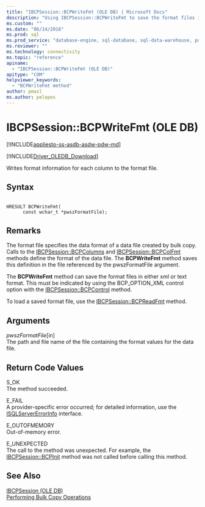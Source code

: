 ```yaml
---
title: "IBCPSession::BCPWriteFmt (OLE DB) | Microsoft Docs"
description: "Using IBCPSession::BCPWriteFmt to save the format files in either xml or text format (OLE DB)"
ms.custom: ""
ms.date: "06/14/2018"
ms.prod: sql
ms.prod_service: "database-engine, sql-database, sql-data-warehouse, pdw"
ms.reviewer: ""
ms.technology: connectivity
ms.topic: "reference"
apiname: 
  - "IBCPSession::BCPWriteFmt (OLE DB)"
apitype: "COM"
helpviewer_keywords: 
  - "BCPWriteFmt method"
author: pmasl
ms.author: pelopes
---
```

# IBCPSession::BCPWriteFmt (OLE DB)
[!INCLUDE[appliesto-ss-asdb-asdw-pdw-md](../../../includes/appliesto-ss-asdb-asdw-pdw-md.md)]

[!INCLUDE[Driver_OLEDB_Download](../../../includes/driver_oledb_download.md)]

  Writes format information for each column to the format file.  
  
## Syntax  
  
```  
  
HRESULT BCPWriteFmt(   
      const wchar_t *pwszFormatFile);  
```  
  
## Remarks  
 The format file specifies the data format of a data file created by bulk copy. Calls to the [IBCPSession::BCPColumns](../../oledb/ole-db-interfaces/ibcpsession-bcpcolumns-ole-db.md) and [IBCPSession::BCPColFmt](../../oledb/ole-db-interfaces/ibcpsession-bcpcolfmt-ole-db.md) methods define the format of the data file. The **BCPWriteFmt** method saves this definition in the file referenced by the pwszFormatFile argument.  
  
 The **BCPWriteFmt** method can save the format files in either xml or text format. This must be indicated by using the BCP_OPTION_XML control option with the [IBCPSession::BCPControl](../../oledb/ole-db-interfaces/ibcpsession-bcpcontrol-ole-db.md) method.  
  
 To load a saved format file, use the [IBCPSession::BCPReadFmt](../../oledb/ole-db-interfaces/ibcpsession-bcpreadfmt-ole-db.md) method.  
  
## Arguments  
 *pwszFormatFile*[in]  
 The path and file name of the file containing the format values for the data file.  
  
## Return Code Values  
 S_OK  
 The method succeeded.  
  
 E_FAIL  
 A provider-specific error occurred; for detailed information, use the [ISQLServerErrorInfo](https://msdn.microsoft.com/library/a8323b5c-686a-4235-a8d2-bda43617b3a1) interface.  
  
 E_OUTOFMEMORY  
 Out-of-memory error.  
  
 E_UNEXPECTED  
 The call to the method was unexpected. For example, the [IBCPSession::BCPInit](../../oledb/ole-db-interfaces/ibcpsession-bcpinit-ole-db.md) method was not called before calling this method.  
  
## See Also  
 [IBCPSession &#40;OLE DB&#41;](../../oledb/ole-db-interfaces/ibcpsession-ole-db.md)   
 [Performing Bulk Copy Operations](../../oledb/features/performing-bulk-copy-operations.md) 
  
  
